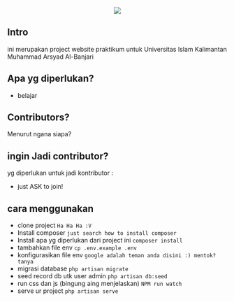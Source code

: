 <p align="center"><img src="https://laravel.com/assets/img/components/logo-laravel.svg"></p>

## Intro

ini merupakan project website praktikum untuk Universitas Islam Kalimantan Muhammad Arsyad Al-Banjari


## Apa yg diperlukan?

- belajar

## Contributors?

Menurut ngana siapa?

## ingin Jadi contributor?

yg diperlukan untuk jadi kontributor :
- just ASK to join!

## cara menggunakan

- clone project
``Ha Ha Ha :V``
- Install composer
``just search how to install composer``
- Install apa yg diperlukan dari project ini
``composer install``
- tambahkan file env
``cp .env.example .env``
- konfigurasikan file env
``google adalah teman anda disini :) mentok? tanya``
- migrasi database
``php artisan migrate``
- seed record db utk user admin
``php artisan db:seed``
- run css dan js (bingung aing menjelaskan)
``NPM run watch``
- serve ur project
``php artisan serve``
